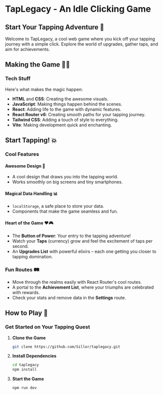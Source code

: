 # TapLegacy - An Idle Clicking Game
## Start Your Tapping Adventure 🚀
Welcome to TapLegacy, a cool web game where you kick off your tapping journey with a simple click. Explore the world of upgrades, gather taps, and aim for achievements.

## Making the Game 🎩✨

### Tech Stuff

Here's what makes the magic happen:
- **HTML** and **CSS**: Creating the awesome visuals.
- **JavaScript**: Making things happen behind the scenes.
- **React**: Adding life to the game with dynamic features.
- **React Router v6**: Creating smooth paths for your tapping journey.
- **Tailwind CSS**: Adding a touch of style to everything.
- **Vite**: Making development quick and enchanting.

## Start Tapping! 💥

### Cool Features

#### Awesome Design 🌌
- A cool design that draws you into the tapping world.
- Works smoothly on big screens and tiny smartphones.

#### Magical Data Handling 📊
- `localStorage`, a safe place to store your data.
- Components that make the game seamless and fun.

#### Heart of the Game ❤️🎮
- The **Button of Power**: Your entry to the tapping adventure!
- Watch your **Taps** (currency) grow and feel the excitement of taps per second.
- An **Upgrades List** with powerful elixirs – each one getting you closer to tapping domination.

### Fun Routes 🛤️
- Move through the realms easily with React Router's cool routes.
- A portal to the **Achievement List**, where your triumphs are celebrated with rewards.
- Check your stats and remove data in the **Settings** route.

## How to Play 📜

### Get Started on Your Tapping Quest


1. **Clone the Game**
   ```bash
   git clone https://github.com/Sillor/taplegacy.git
   ```
2. **Install Dependencies**
    ```bash
    cd taplegacy
    npm install
    ```
3. **Start the Game**
    ```bash
    npm run dev
    ```